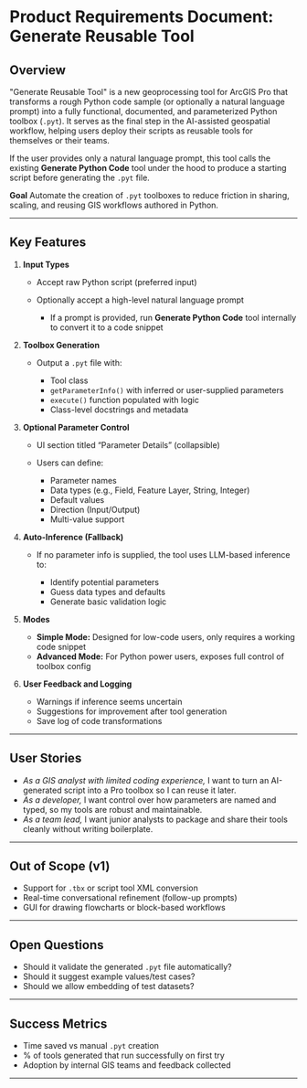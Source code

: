 # Product Requirements Document: Generate Reusable Tool

## Overview

"Generate Reusable Tool" is a new geoprocessing tool for ArcGIS Pro that transforms a rough Python code sample (or optionally a natural language prompt) into a fully functional, documented, and parameterized Python toolbox (`.pyt`). It serves as the final step in the AI-assisted geospatial workflow, helping users deploy their scripts as reusable tools for themselves or their teams.

If the user provides only a natural language prompt, this tool calls the existing **Generate Python Code** tool under the hood to produce a starting script before generating the `.pyt` file.

**Goal**
Automate the creation of `.pyt` toolboxes to reduce friction in sharing, scaling, and reusing GIS workflows authored in Python.

---

## Key Features

1. **Input Types**

   * Accept raw Python script (preferred input)
   * Optionally accept a high-level natural language prompt

     * If a prompt is provided, run **Generate Python Code** tool internally to convert it to a code snippet

2. **Toolbox Generation**

   * Output a `.pyt` file with:

     * Tool class
     * `getParameterInfo()` with inferred or user-supplied parameters
     * `execute()` function populated with logic
     * Class-level docstrings and metadata

3. **Optional Parameter Control**

   * UI section titled “Parameter Details” (collapsible)
   * Users can define:

     * Parameter names
     * Data types (e.g., Field, Feature Layer, String, Integer)
     * Default values
     * Direction (Input/Output)
     * Multi-value support

4. **Auto-Inference (Fallback)**

   * If no parameter info is supplied, the tool uses LLM-based inference to:

     * Identify potential parameters
     * Guess data types and defaults
     * Generate basic validation logic

5. **Modes**

   * **Simple Mode:** Designed for low-code users, only requires a working code snippet
   * **Advanced Mode:** For Python power users, exposes full control of toolbox config

6. **User Feedback and Logging**

   * Warnings if inference seems uncertain
   * Suggestions for improvement after tool generation
   * Save log of code transformations

---

## User Stories

* *As a GIS analyst with limited coding experience,* I want to turn an AI-generated script into a Pro toolbox so I can reuse it later.
* *As a developer,* I want control over how parameters are named and typed, so my tools are robust and maintainable.
* *As a team lead,* I want junior analysts to package and share their tools cleanly without writing boilerplate.

---

## Out of Scope (v1)

* Support for `.tbx` or script tool XML conversion
* Real-time conversational refinement (follow-up prompts)
* GUI for drawing flowcharts or block-based workflows

---

## Open Questions

* Should it validate the generated `.pyt` file automatically?
* Should it suggest example values/test cases?
* Should we allow embedding of test datasets?

---

## Success Metrics

* Time saved vs manual `.pyt` creation
* % of tools generated that run successfully on first try
* Adoption by internal GIS teams and feedback collected

---

